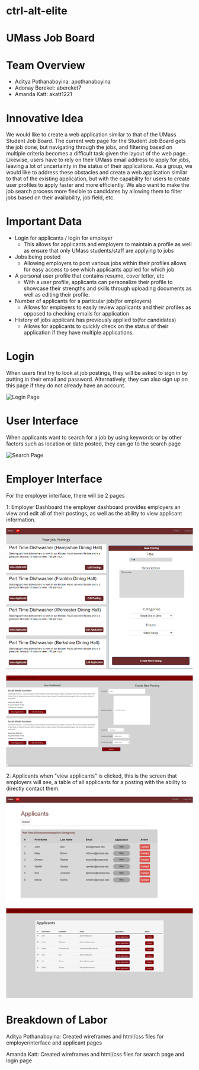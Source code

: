 # ctrl-alt-elite

# UMass Job Board

# Team Overview

* Aditya Pothanaboyina: apothanaboyina
* Adonay Bereket: abereket7
* Amanda Katt: akatt1221

# Innovative Idea

We would like to create a web application similar to that of the UMass Student Job Board. The current web page for the Student Job Board gets the job done, but navigating through the jobs, and filtering based on multiple criteria becomes a difficult task given the layout of the web page. Likewise, users have to rely on their UMass email address to apply for jobs, leaving a lot of uncertainty in the status of their applications. 
As a group, we would like to address these obstacles and create a web application similar to that of the existing application, but with the capability for users to create user profiles to apply faster and more efficiently. We also want to make the job search process more flexible to candidates by allowing them to filter jobs based on their availability, job field, etc.

# Important Data

* Login for applicants / login for employer
    * This allows for applicants and employers to maintain a profile as well as ensure that only UMass students/staff are applying to jobs
* Jobs being posted
    * Allowing employers to post various jobs within their profiles allows for easy access to see which applicants applied for which job
* A personal user profile that contains resume, cover letter, etc
    * With a user profile, applicants can personalize their profile to showcase their strengths and skills through uploading documents as well as editing their profile.
* Number of applicants for a particular job(for employers)
    * Allows for employers to easily review applicants and their profiles as opposed to checking emails for application
* History of jobs applicant has previously applied to(for candidates)
    * Allows for applicants to quickly check on the status of their application if they have multiple applications.



# Login

When users first try to look at job postings, they will be asked to sign in by putting in their email and password. Alternatively, they can also sign up on
this page if they do not already have an account.

![Login Page](https://user-images.githubusercontent.com/98606830/160297031-039d42f2-749a-4cd6-a63e-7aedc5ca2cf3.png)

# User Interface
When applicants want to search for a job by using keywords or by other factors such as location or date posted, they can go to the search page

![Search Page](https://user-images.githubusercontent.com/98606830/160297171-fdedf7a5-bbb8-4a66-8345-8f3ff9066b2a.png)



# Employer Interface
For the employer interface, there will be 2 pages

1: Employer Dashboard
    the employer dashboard provides employers an view and edit all of their postings, as well as the ability to view applicant information.

![Dashboard Wireframe](images/wireframedash.png)

![Dashboard](images/htmldash.png)



2: Applicants
    when "view applicants" is clicked, this is the screen that employers will see, a table of all applicants for a posting with the ability to directly contact them.

![Applicants Wireframe](images/wireframeapplicants.png)

![Applicants](images/htmlapplicants.png)

# Breakdown of Labor

Aditya Pothanaboyina: Created wireframes and html/css files for employerinterface and applicant pages

Amanda Katt: Created wireframes and html/css files for search page and login page


